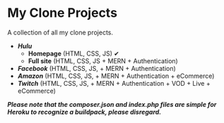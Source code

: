 # My Clone Projects
 A collection of all my clone projects.

 * ___Hulu___
    * **Homepage** (HTML, CSS, JS) ✔
    * **Full site** (HTML, CSS, JS + MERN + Authentication)
 * ___Facebook___ (HTML, CSS, JS, + MERN + Authentication)
 * ___Amazon___  (HTML, CSS, JS, + MERN + Authentication + eCommerce)
 * ___Twitch___  (HTML, CSS, JS, + MERN + Authentication + VOD + Live + eCommerce)

 ___Please note that the composer.json and index.php files are simple for Heroku to recognize a buildpack, please disregard.___